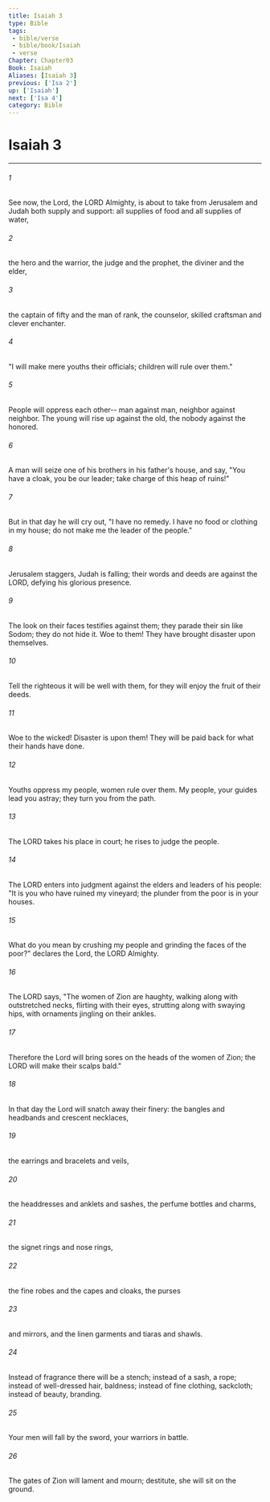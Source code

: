 ```yaml
---
title: Isaiah 3
type: Bible
tags:
 - bible/verse
 - bible/book/Isaiah
 - verse
Chapter: Chapter03
Book: Isaiah
Aliases: [Isaiah 3]
previous: ['Isa 2']
up: ['Isaiah']
next: ['Isa 4']
category: Bible
---
```

# Isaiah 3

***


###### 1 
See now, the Lord, the LORD Almighty, is about to take from Jerusalem and Judah both supply and support: all supplies of food and all supplies of water, 

###### 2 
the hero and the warrior, the judge and the prophet, the diviner and the elder, 

###### 3 
the captain of fifty and the man of rank, the counselor, skilled craftsman and clever enchanter. 

###### 4 
"I will make mere youths their officials; children will rule over them." 

###### 5 
People will oppress each other-- man against man, neighbor against neighbor. The young will rise up against the old, the nobody against the honored. 

###### 6 
A man will seize one of his brothers in his father's house, and say, "You have a cloak, you be our leader; take charge of this heap of ruins!" 

###### 7 
But in that day he will cry out, "I have no remedy. I have no food or clothing in my house; do not make me the leader of the people." 

###### 8 
Jerusalem staggers, Judah is falling; their words and deeds are against the LORD, defying his glorious presence. 

###### 9 
The look on their faces testifies against them; they parade their sin like Sodom; they do not hide it. Woe to them! They have brought disaster upon themselves. 

###### 10 
Tell the righteous it will be well with them, for they will enjoy the fruit of their deeds. 

###### 11 
Woe to the wicked! Disaster is upon them! They will be paid back for what their hands have done. 

###### 12 
Youths oppress my people, women rule over them. My people, your guides lead you astray; they turn you from the path. 

###### 13 
The LORD takes his place in court; he rises to judge the people. 

###### 14 
The LORD enters into judgment against the elders and leaders of his people: "It is you who have ruined my vineyard; the plunder from the poor is in your houses. 

###### 15 
What do you mean by crushing my people and grinding the faces of the poor?" declares the Lord, the LORD Almighty. 

###### 16 
The LORD says, "The women of Zion are haughty, walking along with outstretched necks, flirting with their eyes, strutting along with swaying hips, with ornaments jingling on their ankles. 

###### 17 
Therefore the Lord will bring sores on the heads of the women of Zion; the LORD will make their scalps bald." 

###### 18 
In that day the Lord will snatch away their finery: the bangles and headbands and crescent necklaces, 

###### 19 
the earrings and bracelets and veils, 

###### 20 
the headdresses and anklets and sashes, the perfume bottles and charms, 

###### 21 
the signet rings and nose rings, 

###### 22 
the fine robes and the capes and cloaks, the purses 

###### 23 
and mirrors, and the linen garments and tiaras and shawls. 

###### 24 
Instead of fragrance there will be a stench; instead of a sash, a rope; instead of well-dressed hair, baldness; instead of fine clothing, sackcloth; instead of beauty, branding. 

###### 25 
Your men will fall by the sword, your warriors in battle. 

###### 26 
The gates of Zion will lament and mourn; destitute, she will sit on the ground. 
